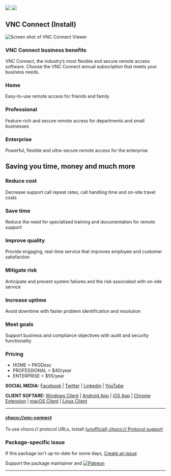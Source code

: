 [![](https://img.shields.io/chocolatey/v/vnc-connect?color=green&label=vnc-connect)](https://chocolatey.org/packages/vnc-connect) [![](https://img.shields.io/chocolatey/dt/vnc-connect)](https://chocolatey.org/packages/vnc-connect)

## VNC Connect (Install)

![Screen shot of VNC Connect Viewer](https://cdn.jsdelivr.net/gh/tunisiano187/Chocolatey-packages@c4fa29e2c27cb9c5a6be573f470cfe8553be0cbb/automatic/vnc-connect/vnc-viewer_screenshot.png)

### VNC Connect business benefits

VNC Connect, the industry’s most flexible and secure remote access software. Choose the VNC Connect annual subscription that meets your business needs.	

### Home

Easy-to-use remote access for friends and family

### Professional

Feature-rich and secure remote access for departments and small businesses
 
### Enterprise

Powerful, flexible and ultra-secure remote access for the enterprise

## Saving you time, money and much more

### Reduce cost

Decrease support call repeat rates, call handling time and on-site travel costs

### Save time

Reduce the need for specialized training and documentation for remote support

### Improve quality

Provide engaging, real-time service that improves employee and customer satisfaction

### Mitigate risk

Anticipate and prevent system failures and the risk associated with on-site service

### Increase uptime

Avoid downtime with faster problem identification and resolution

### Meet goals

Support business and compliance objectives with audit and security functionality

### Pricing
* HOME = PKGDesc
* PROFESSIONAL = $40/year
* ENTERPRISE = $55/year

**SOCIAL MEDIA:**
[Facebook](https://www.facebook.com/realvnc) | [Twitter](https://twitter.com/realvnc) | [Linkedin](https://www.linkedin.com/company/realvnc) | [YouTube](https://www.youtube.com/user/RealVNCLtd)

**CLIENT SOFTARE:**
[Windows Client](https://chocolatey.org/packages/vnc-viewer) | [Android App](http://play.google.com/store/apps/details?id=com.realvnc.viewer.android) | [iOS App](https://itunes.apple.com/us/app/vnc-viewer/id352019548?mt=8) | [Chrome Extension](https://chocolatey.org/packages/vnc-viewer-chrome/1.2.2.15132) | [macOS Client](https://www.realvnc.com/download/viewer/macos/) | [Linux Client](https://www.realvnc.com/download/viewer/linux/)

---

#### [choco://vnc-connect](choco://vnc-connect)
To use choco:// protocol URLs, install [(unofficial) choco:// Protocol support ](https://chocolatey.org/packages/choco-protocol-support)

### Package-specific issue
If this package isn't up-to-date for some days, [Create an issue](https://github.com/tunisiano187/Chocolatey-packages/issues/new/choose)

Support the package maintainer and [![Patreon](https://cdn.jsdelivr.net/gh/tunisiano187/Chocolatey-packages@d15c4e19c709e7148588d4523ffc6dd3cd3c7e5e/icons/patreon.png)](https://www.patreon.com/bePatron?u=39585820)

---
